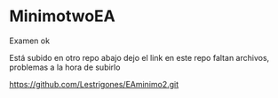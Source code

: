 # MinimotwoEA

Examen ok



Está subido en otro repo abajo dejo el link en este repo faltan archivos, problemas a la hora de subirlo


https://github.com/Lestrigones/EAminimo2.git

